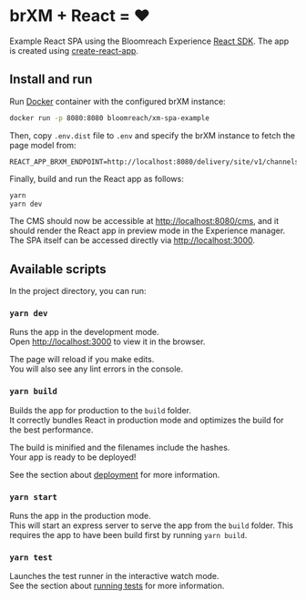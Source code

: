 # brXM + React = ♥️

Example React SPA using the Bloomreach Experience [React SDK](https://www.npmjs.com/package/@bloomreach/react-sdk).
The app is created using [create-react-app](https://github.com/facebook/create-react-app).

## Install and run
Run [Docker](https://hub.docker.com/r/bloomreach/xm-spa-example) container with the configured brXM instance:
```bash
docker run -p 8080:8080 bloomreach/xm-spa-example
```

Then, copy `.env.dist` file to `.env` and specify the brXM instance to fetch the page model from:
```
REACT_APP_BRXM_ENDPOINT=http://localhost:8080/delivery/site/v1/channels/brxsaas/pages
```

Finally, build and run the React app as follows:

```bash
yarn
yarn dev
```

The CMS should now be accessible at <http://localhost:8080/cms>, and it should render the React app in preview mode in the Experience manager.
The SPA itself can be accessed directly via <http://localhost:3000>.

## Available scripts

In the project directory, you can run:

### `yarn dev`

Runs the app in the development mode.<br>
Open <http://localhost:3000> to view it in the browser.

The page will reload if you make edits.<br>
You will also see any lint errors in the console.

### `yarn build`

Builds the app for production to the `build` folder.<br>
It correctly bundles React in production mode and optimizes the build for the best performance.

The build is minified and the filenames include the hashes.<br>
Your app is ready to be deployed!

See the section about [deployment](https://facebook.github.io/create-react-app/docs/deployment) for more information.

### `yarn start`

Runs the app in the production mode.<br> This will start an express server to
serve the app from the `build` folder. This requires the app to have been build
first by running `yarn build`.

### `yarn test`

Launches the test runner in the interactive watch mode.<br>
See the section about [running tests](https://facebook.github.io/create-react-app/docs/running-tests) for more information.
